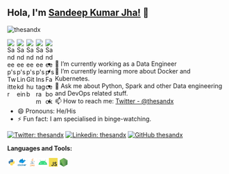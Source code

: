 ## Hola, I'm [Sandeep Kumar Jha!](https://github.com/thesandx) 👋

<p align="left"> <img src="https://komarev.com/ghpvc/?username=thesandx&label=Views&color=blue&style=plastic" alt="thesandx" /> </p>

<a href="https://twitter.com/thesandx">
  <img align="left" alt="Sandeep's Twitter" width="22px" src="https://cdn.jsdelivr.net/npm/simple-icons@v3/icons/twitter.svg" />
</a>
<a href="https://linkedin.com/in/thesandx">
  <img align="left" alt="Sandeep's Linkdein" width="22px" src="https://cdn.jsdelivr.net/npm/simple-icons@v3/icons/linkedin.svg" />
</a>
<a href="https://github.com/thesandx">
  <img align="left" alt="Sandeep's Github" width="22px" src="https://cdn.jsdelivr.net/npm/simple-icons@v3/icons/github.svg" />
</a>
<a href="https://instagram.com/thesandx/">
  <img align="left" alt="Sandeep's Instagram" width="22px" src="https://cdn.jsdelivr.net/npm/simple-icons@v3/icons/instagram.svg" />
</a>
<a href="https://www.facebook.com/TheSandX/">
  <img align="left" alt="Sandeep's Facebook" width="22px" src="https://cdn.jsdelivr.net/npm/simple-icons@v3/icons/facebook.svg" />
</a>
<br/>
<br/>



- 🔭 I’m currently working as a Data Engineer
- 🌱 I’m currently learning more about Docker and Kubernetes.
- 💬 Ask me about Python, Spark and other Data engineering and DevOps related stuff.
- 📫 How to reach me: [Twitter - @thesandx](https://twitter.com/thesandx)
- 😄 Pronouns: He/His
- ⚡ Fun fact: I am specialised in binge-watching.

[![Twitter: thesandx](https://img.shields.io/twitter/follow/thesandx?style=social)](https://twitter.com/thesandx)
[![Linkedin: thesandx](https://img.shields.io/badge/-thesandx-blue?style=flat-square&logo=Linkedin&logoColor=white&link=https://www.linkedin.com/in/thesandx/)](https://www.linkedin.com/in/thesandx/)
[![GitHub thesandx](https://img.shields.io/github/followers/thesandx?label=follow&style=social)](https://github.com/thesandx)


**Languages and Tools:**  

<code><img height="20" src="https://raw.githubusercontent.com/github/explore/80688e429a7d4ef2fca1e82350fe8e3517d3494d/topics/python/python.png"></code>
<code><img height="20" src="https://raw.githubusercontent.com/github/explore/80688e429a7d4ef2fca1e82350fe8e3517d3494d/topics/docker/docker.png"></code>
<code><img height="20" src="https://raw.githubusercontent.com/github/explore/80688e429a7d4ef2fca1e82350fe8e3517d3494d/topics/java/java.png"></code>
<code><img height="20" src="https://raw.githubusercontent.com/github/explore/80688e429a7d4ef2fca1e82350fe8e3517d3494d/topics/android/android.png"></code>
<code><img height="20" src="https://raw.githubusercontent.com/github/explore/80688e429a7d4ef2fca1e82350fe8e3517d3494d/topics/javascript/javascript.png"></code>
<code><img height="20" src="https://raw.githubusercontent.com/github/explore/80688e429a7d4ef2fca1e82350fe8e3517d3494d/topics/nodejs/nodejs.png"></code>    
<!---

your comment goes here
and here

<a href="https://github.com/thesandx">
  <img align="center" src="https://github-readme-stats.vercel.app/api/top-langs/?username=thesandx&theme=light&hide_langs_below=1" />
</a>
<a href="https://github.com/thesandx">
 <img align="center" src="https://github-readme-stats.vercel.app/api?username=thesandx&show_icons=true&theme=light&line_height=27" alt="Sandeep's github stats"/>
</a>
-->

<div align="center">
<!---
### Show some ❤️ by starring some of the repositories!

</div>

-->
